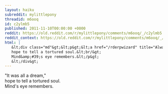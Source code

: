 ```yaml
---
layout: haiku
subreddit: mylittlepony
threadid: m6ooq
id: c2ylmb5
published: 2011-11-10T00:00:00 +0000
reddit: https://old.reddit.com/r/mylittlepony/comments/m6ooq/_/c2ylmb5
reddit_context: https://old.reddit.com/r/mylittlepony/comments/m6ooq/_/c2ylmb5?context=3
html: |
   &lt;div class="md"&gt;&lt;p&gt;&lt;a href="/rderpwizard" title="Always Relevant / Cupcakes Had One Character / Paper Bag Princess"&gt;&lt;/a&gt; &amp;quot;It was all a dream,&amp;quot;&lt;br/&gt;
   hope to tell a tortured soul.&lt;br/&gt;
   Mind&amp;#39;s eye remembers.&lt;/p&gt;
   &lt;/div&gt;
---
```


[](/rderpwizard "Always Relevant / Cupcakes Had One Character / Paper Bag Princess") "It was all a dream,"  
hope to tell a tortured soul.  
Mind's eye remembers.